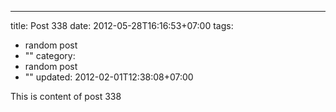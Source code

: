---
title: Post 338
date: 2012-05-28T16:16:53+07:00
tags:
  - random post
  - ""
category:
  - random post
  - ""
updated: 2012-02-01T12:38:08+07:00

This is content of post 338